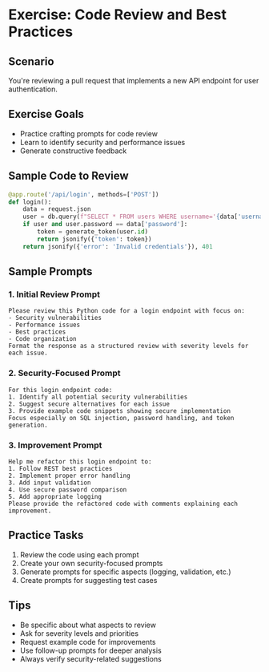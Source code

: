 # Exercise: Code Review and Best Practices

## Scenario
You're reviewing a pull request that implements a new API endpoint for user authentication.

## Exercise Goals
- Practice crafting prompts for code review
- Learn to identify security and performance issues
- Generate constructive feedback

## Sample Code to Review
```python
@app.route('/api/login', methods=['POST'])
def login():
    data = request.json
    user = db.query(f"SELECT * FROM users WHERE username='{data['username']}'")
    if user and user.password == data['password']:
        token = generate_token(user.id)
        return jsonify({'token': token})
    return jsonify({'error': 'Invalid credentials'}), 401
```

## Sample Prompts

### 1. Initial Review Prompt
```
Please review this Python code for a login endpoint with focus on:
- Security vulnerabilities
- Performance issues
- Best practices
- Code organization
Format the response as a structured review with severity levels for each issue.
```

### 2. Security-Focused Prompt
```
For this login endpoint code:
1. Identify all potential security vulnerabilities
2. Suggest secure alternatives for each issue
3. Provide example code snippets showing secure implementation
Focus especially on SQL injection, password handling, and token generation.
```

### 3. Improvement Prompt
```
Help me refactor this login endpoint to:
1. Follow REST best practices
2. Implement proper error handling
3. Add input validation
4. Use secure password comparison
5. Add appropriate logging
Please provide the refactored code with comments explaining each improvement.
```

## Practice Tasks
1. Review the code using each prompt
2. Create your own security-focused prompts
3. Generate prompts for specific aspects (logging, validation, etc.)
4. Create prompts for suggesting test cases

## Tips
- Be specific about what aspects to review
- Ask for severity levels and priorities
- Request example code for improvements
- Use follow-up prompts for deeper analysis
- Always verify security-related suggestions 